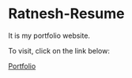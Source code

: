 # Ratnesh-Resume

It is my portfolio website.

To visit, click on the link below:

[Portfolio](https://ratanesh-patil.github.io/Ratnesh-Resume/)
